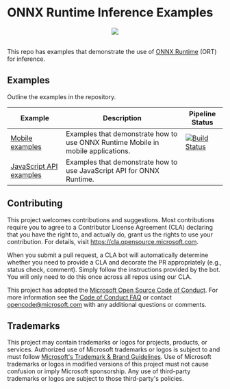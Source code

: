 # ONNX Runtime Inference Examples

<div align="center">
  <img src="https://www.onnxruntime.ai/images/ONNX-Runtime-logo.png" /><br /><br />
</div>

This repo has examples that demonstrate the use of [ONNX Runtime](https://github.com/microsoft/onnxruntime) (ORT) for inference.

## Examples

Outline the examples in the repository.

| Example | Description | Pipeline Status |
|-|-|-|
| [Mobile examples](mobile) | Examples that demonstrate how to use ONNX Runtime Mobile in mobile applications. | [![Build Status](https://dev.azure.com/aiinfra/Lotus/_apis/build/status/996)](https://dev.azure.com/aiinfra/Lotus/_build/latest?definitionId=996) |
| [JavaScript API examples](js) | Examples that demonstrate how to use JavaScript API for ONNX Runtime. | |

## Contributing

This project welcomes contributions and suggestions.  Most contributions require you to agree to a
Contributor License Agreement (CLA) declaring that you have the right to, and actually do, grant us
the rights to use your contribution. For details, visit https://cla.opensource.microsoft.com.

When you submit a pull request, a CLA bot will automatically determine whether you need to provide
a CLA and decorate the PR appropriately (e.g., status check, comment). Simply follow the instructions
provided by the bot. You will only need to do this once across all repos using our CLA.

This project has adopted the [Microsoft Open Source Code of Conduct](https://opensource.microsoft.com/codeofconduct/).
For more information see the [Code of Conduct FAQ](https://opensource.microsoft.com/codeofconduct/faq/) or
contact [opencode@microsoft.com](mailto:opencode@microsoft.com) with any additional questions or comments.

## Trademarks

This project may contain trademarks or logos for projects, products, or services. Authorized use of Microsoft
trademarks or logos is subject to and must follow
[Microsoft's Trademark & Brand Guidelines](https://www.microsoft.com/en-us/legal/intellectualproperty/trademarks/usage/general).
Use of Microsoft trademarks or logos in modified versions of this project must not cause confusion or imply Microsoft sponsorship.
Any use of third-party trademarks or logos are subject to those third-party's policies.
